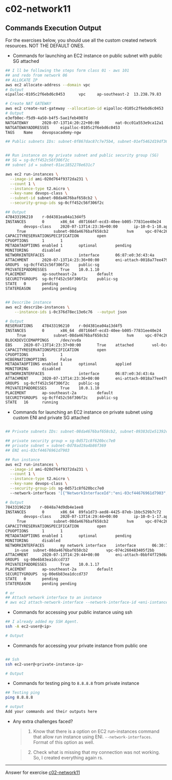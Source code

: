 # c02-network11

## Commands Execution Output

For the exercises below, you should use all the custom created network resources. NOT THE DEFAULT ONES.

- Commands for launching an EC2 instance on public subnet with public SG attached

```bash
## I ll be following the steps form class 01 - aws 101
## and redo from network 06
## ALLOCATE IP
aws ec2 allocate-address --domain vpc
# Output
eipalloc-0105c2f6ebd6c0453      vpc     ap-southeast-2  13.238.79.83    amazon

# Create NAT GATEWAY
aws ec2 create-nat-gateway --allocation-id eipalloc-0105c2f6ebd6c0453  --subnet-id subnet-08da4676baf658cb2 --tag-specifications 'ResourceType="natgateway",Tags=[{Key="Name",Value="devopsacademy-ngw"}]'
# Output
e3efb0ec-f5d9-4a50-b4f5-5ae1feb4907d
NATGATEWAY      2020-07-13T14:20:22+00:00       nat-0cc01a553e9ca12a1   pending subnet-08da4676baf658cb2        vpc-074c260483405f2bb
NATGATEWAYADDRESSES     eipalloc-0105c2f6ebd6c0453
TAGS    Name    devopsacademy-ngw

## Public subnets IDs: subnet-0f867dac87c7e75b4, subnet-01ef5462d19df360c, subnet-01ac1852278e631c7


## Run instance on my private subnet and public security group (SG)
## SG = sg-0cff452c56f306f2c
## subnet id = subnet-01ac1852278e631c7

aws ec2 run-instances \
  --image-id ami-020d764f9372da231 \
  --count 1 \
  --instance-type t2.micro \
  --key-name devops-class \
  --subnet-id subnet-08da4676baf658cb2 \
  --security-group-ids sg-0cff452c56f306f2c

## Output
478433196210    r-0d4381ea04a13d4f5
INSTANCES       0       x86_64  d071664f-ecd3-40ee-b005-77831ee40e24    False   xen     ami-020d764f9372da231   i-0c376d78ec13e6c76     t2.micro
        devops-class    2020-07-13T14:23:36+00:00       ip-10-0-1-10.ap-southeast-2.compute.internal    10.0.1.10               /dev/xvda       ebs
     True            subnet-08da4676baf658cb2        hvm     vpc-074c260483405f2bb
CAPACITYRESERVATIONSPECIFICATION        open
CPUOPTIONS      1       1
METADATAOPTIONS enabled 1       optional        pending
MONITORING      disabled
NETWORKINTERFACES               interface       06:87:e0:3d:43:4a       eni-0fdb24c8478d694bd   478433196210    10.0.1.10       True    in-use  subnet-08da4676baf658cb2        vpc-074c260483405f2bb
ATTACHMENT      2020-07-13T14:23:36+00:00       eni-attach-0018a77ee4792c7ac    True    0       attaching
GROUPS  sg-0cff452c56f306f2c    public-sg
PRIVATEIPADDRESSES      True    10.0.1.10
PLACEMENT       ap-southeast-2a         default
SECURITYGROUPS  sg-0cff452c56f306f2c    public-sg
STATE   0       pending
STATEREASON     pending pending


## Describe instance
aws ec2 describe-instances \
    --instance-ids i-0c376d78ec13e6c76  --output json

# Output
RESERVATIONS    478433196210    r-0d4381ea04a13d4f5
INSTANCES       0       x86_64  d071664f-ecd3-40ee-b005-77831ee40e24    False   True    xen     ami-020d764f9372da231   i-0c376d78ec13e6c76     t2.micro        devops-class    2020-07-13T14:23:36+00:00       ip-10-0-1-10.ap-southeast-2.compute.internal    10.0.1.10               /dev/xvda       ebs
     True            subnet-08da4676baf658cb2        hvm     vpc-074c260483405f2bb
BLOCKDEVICEMAPPINGS     /dev/xvda
EBS     2020-07-13T14:23:37+00:00       True    attached        vol-0cc890bdfe14a38c0
CAPACITYRESERVATIONSPECIFICATION        open
CPUOPTIONS      1       1
HIBERNATIONOPTIONS      False
METADATAOPTIONS enabled 1       optional        applied
MONITORING      disabled
NETWORKINTERFACES               interface       06:87:e0:3d:43:4a       eni-0fdb24c8478d694bd   478433196210    10.0.1.10       True    in-use  subnet-08da4676baf658cb2        vpc-074c260483405f2bb
ATTACHMENT      2020-07-13T14:23:36+00:00       eni-attach-0018a77ee4792c7ac    True    0       attached
GROUPS  sg-0cff452c56f306f2c    public-sg
PRIVATEIPADDRESSES      True    10.0.1.10
PLACEMENT       ap-southeast-2a         default
SECURITYGROUPS  sg-0cff452c56f306f2c    public-sg
STATE   16      running
```

- Commands for launching an EC2 instance on private subnet using custom ENI and private SG attached

```bash

## Private subnets IDs: subnet-08da4676baf658cb2, subnet-09383d1e51392c852, subnet-0d78ad19a4b86f369

## private security group = sg-0d571c8f620bcc7e0
## private subnet = subnet-0d78ad19a4b86f369
## ENI eni-03cf44676961d7903

## Run instance
aws ec2 run-instances \
  --image-id ami-020d764f9372da231 \
  --count 1 \
  --instance-type t2.micro \
  --key-name devops-class \
  --security-group-ids sg-0d571c8f620bcc7e0
  --network-interfaces '[{"NetworkInterfaceId":"eni-03cf44676961d7903","DeviceIndex":0}]'

# Output
78433196210    r-0848a74d9db4e1ee8
INSTANCES       0       x86_64  89fa1d73-aed8-4425-87eb-1bbc529b7c72    False   xen     ami-020d764f9372da231   i-07137ae0f1e0cfe26     t2.micro
        devops-class    2020-07-13T14:29:44+00:00       ip-10-0-1-17.ap-southeast-2.compute.internal    10.0.1.17               /dev/xvda       ebs
     True            subnet-08da4676baf658cb2        hvm     vpc-074c260483405f2bb
CAPACITYRESERVATIONSPECIFICATION        open
CPUOPTIONS      1       1
METADATAOPTIONS enabled 1       optional        pending
MONITORING      disabled
NETWORKINTERFACES       my network interface    interface       06:30:76:8d:ed:e8       eni-03cf44676961d7903   478433196210    10.0.1.17       True
    in-use  subnet-08da4676baf658cb2        vpc-074c260483405f2bb
ATTACHMENT      2020-07-13T14:29:44+00:00       eni-attach-0bbf4f729d6a5f533    False   0       attaching
GROUPS  sg-00e6b83ea1dccd737
PRIVATEIPADDRESSES      True    10.0.1.17
PLACEMENT       ap-southeast-2a         default
SECURITYGROUPS  sg-00e6b83ea1dccd737
STATE   0       pending
STATEREASON     pending pending

# or
## Attach network interface to an instance
# aws ec2 attach-network-interface --network-interface-id <eni-isntance> --instance-id <instance_id> --device-index 0


```

- Commands for accessing your public instance using ssh

```bash
## I already added my SSH Agent.
ssh -A ec2-user@<ip>

# Output
```

- Commands for accessing your private instance from public one

```bash

## Ssh
ssh ec2-user@<private-instance-ip>

# Output
```

- Commands for testing ping to `8.8.8.8` from private instance

```bash
## Testing ping
ping 8.8.8.8

# output
Add your commands and their outputs here
```

- Any extra challenges faced?

  > 1. Know that there is a option on EC2 run-instances command that allow run instance using ENI. `--network-interfaces`. Format of this option as well.

  > 2. Check what is missing that my connection was not working. So, I created everything again rs.

---

Answer for exercise [c02-network11](https://github.com/devopsacademyau/academy/blob/893381c6f0b69434d9e8597d3d4b1c17f9bc1371/classes/02class/exercises/c02-network11/README.md)
